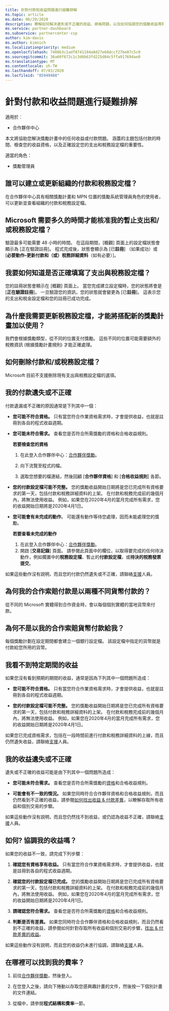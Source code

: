 ```yaml
---
title: 針對付款和收益問題進行疑難排解
ms.topic: article
ms.date: 06/29/2020
description: 瞭解如何解決遺失或不正確的收益、資格問題，以及如何協調您的獎勵收益等問題。
ms.service: partner-dashboard
ms.subservice: partnercenter-csp
author: kim-davis
ms.author: kimnich
ms.localizationpriority: medium
ms.openlocfilehash: 7408b3c1adf8741104a8d27e68dccf27be07c5c0
ms.sourcegitcommit: 36a60f672c1c3d6b63fd225d04c5ffa917694ae0
ms.translationtype: MT
ms.contentlocale: zh-TW
ms.lasthandoff: 07/03/2020
ms.locfileid: "85949488"
---
```

# <a name="troubleshooting-payments-and-earnings-issues"></a>針對付款和收益問題進行疑難排解

適用於︰

- 合作夥伴中心

本文將協助您解決獎勵計畫中的任何收益或付款問題。 涵蓋的主題包括付款的時間、檢查您的收益資格，以及正確設定您的支出和稅務設定檔的重要性。

適當的角色：

- 獎勵管理員

## <a name="who-can-create-or-update-payout-and-tax-profiles-for-my-organization"></a>誰可以建立或更新組織的付款和稅務設定檔？

在合作夥伴中心具有相關獎勵計畫和 MPN 位置的獎勵系統管理員角色的使用者，可以更新並查看組織的付款和稅務設定檔。

## <a name="how-long-does-it-take-for-microsoft-to-approve-my-pending-payout-andor-tax-profiles"></a>Microsoft 需要多久的時間才能核准我的暫止支出和/或稅務設定檔？

驗證最多可能需要 48 小時的時間。 在這段期間，[概觀] 頁面上的設定檔狀態會顯示為 [正在驗證註冊]。 程式完成後，狀態會顯示為 [已**註冊**] （如果成功）或 [**必要動作–更新付款和（或）稅務詳細資料**（如有必要）]。

## <a name="how-do-i-know-if-i-have-completed-my-payout-and-tax-profile-correctly"></a>我要如何知道是否正確填寫了支出與稅務設定檔？

您的註冊狀態會顯示在 [概觀] 頁面上。 當您完成建立設定檔時，您的狀態將會是 [**正在驗證註冊**]。 一旦驗證您的資訊，您的狀態就會變更為 [已**註冊**]。 這表示您的支出和稅金設定檔和您的註冊已成功完成。

## <a name="why-do-i-need-to-update-my-tax-profile-to-use-it-with-a-new-incentive-program"></a>為什麼我需要更新稅務設定檔，才能將搭配新的獎勵計畫加以使用？

我們會根據獎勵類型，從不同的位置支付獎勵。 這些不同的位置可能需要額外的稅務資訊 (根據獎勵計畫規則) 才能正確處理。

## <a name="how-can-i-delete-a-payment-andor-tax-profile"></a>如何刪除付款和/或稅務設定檔？

Microsoft 目前不支援刪除現有支出與稅務設定檔的選項。

## <a name="my-payment-is-missing-or-incorrect"></a>我的付款遺失或不正確

付款遺漏或不正確的原因通常是下列其中一個：

- **您可能不符合資格。**  只有當您符合作業資格需求時，才會提供收益，也就是註冊到各自的程式收益週期。
- **您可能未符合需求。**  查看您是否符合所需獎勵的資格和合格收益規則。

  **若要檢查您的資格**

  1. 在此登入合作夥伴中心：[合作夥伴獎勵](https://partner.microsoft.com/membership/partner-incentives)。
  
  2. 向下流覽至程式的檔。
  
  3. 選取您想要的檔連結，然後回顧 [**合作夥伴資格**] 和 [**合格收益規則**] 各節。

- **您的付款設定檔可能不完整。** 您的獎勵收益開始日期將是您已完成所有資格要求的第一天，包括付款和稅務詳細資料的上架。 在付款和稅務完成前的幾個月內，將無法使用收益。 例如，如果您在2020年4月的當月完成所有需求，您的收益開始日期將是2020年4月1日。
- **您可能會有未完成的動作**。  可能還有動作等待您處理，因而未能處理您的獎勵。

  **若要查看未完成的動作**

  1. 在此登入合作夥伴中心：[合作夥伴獎勵](https://partner.microsoft.com/membership/partner-incentives)。
  2. 開啟 [**交易記錄**] 頁面。 請參閱此頁面中的欄位，以取得要完成的任何待決動作，例如擱置中的**稅務設定檔**、暫止的**付款設定檔**，或**待決的稅務發票提交**。

如果這些動作沒有説明，而且您的付款仍然遺失或不正確，請聯絡[支援](https://partner.microsoft.com/dashboard/support/incentives/servicerequests?category=incentives)人員。

## <a name="why-are-my-co-op-claim-payments-made-in-two-different-currencies"></a>為何我的合作索賠付款是以兩種不同貨幣付款的？

從不同的 Microsoft 實體得到合作資金時，會以每個個別實體的當地貨幣來付款。  

## <a name="why-was-i-paid-in-a-currency-other-than-my-co-op-claim-currency"></a>為何不是以我的合作索賠貨幣付款給我？

每個獎勵計劃在設定期間都會建立一個銀行設定檔。 該設定檔中指定的貨幣就是付款給您所用的貨幣。

## <a name="i-dont-see-earnings-for-a-certain-period"></a>我看不到特定期間的收益

如果您沒有看到預期的期間的收益，通常是因為下列其中一個問題所造成：

- **您可能不符合資格。**  只有當您符合作業資格需求時，才會提供收益，也就是註冊到各自的程式收益週期。

- **您的付款設定檔可能不完整。**  您的獎勵收益開始日期將是您已完成所有資格要求的第一天，包括付款和稅務詳細資料的上架。 在付款和稅務完成前的幾個月內，將無法使用收益。 例如，如果您在2020年4月的當月完成所有需求，您的收益開始日期將是2020年4月1日。

如果您已完成資格需求，包括在一段時間前進行付款和稅務詳細資料的上線，而且仍然遺失收益，請聯絡[支援](https://partner.microsoft.com/dashboard/support/incentives/servicerequests?category=incentives)人員。

## <a name="my-earnings-are-missing-or-incorrect"></a>我的收益遺失或不正確

遺失或不正確的收益可能是由下列其中一個問題所造成：

- **您可能未符合需求。**  查看您是否符合所需獎勵的[資格](#my-payment-is-missing-or-incorrect)和合格收益規則。

- **可能會有不一致的情況。**  如果您同時符合合作夥伴資格和合格收益規則，而且仍然看到不正確的收益，請參閱[如何找出收益 & 付款差異](https://support.microsoft.com/help/4534675)，以瞭解存取所有收益和個別交易的步驟。

如果這些動作沒有説明，而且您仍然找不到收益，或仍認為收益不正確，請聯絡[支援](https://partner.microsoft.com/dashboard/support/incentives/servicerequests?category=incentives)人員。

## <a name="how-do-i-reconcile-my-earnings"></a>如何? 協調我的收益嗎？

如果您的收益不一致，請完成下列步驟：

1. **確認您有資格享有收益。**  只有當您符合作業資格需求時，才會提供收益，也就是註冊到各自的程式收益週期。

2. **確認您的付款設定檔已完成。**  您的獎勵收益開始日期將是您已完成所有資格要求的第一天，包括付款和稅務詳細資料的上架。 在付款和稅務完成前的幾個月內，將無法使用收益。 例如，如果您在2020年4月的當月完成所有需求，您的收益開始日期將是2020年4月1日。 

3. **請確認您符合需求。**  查看您是否符合所需獎勵的[資格](#my-payment-is-missing-or-incorrect)和合格收益規則。

4. **判斷是否有差異。**  如果您同時符合合作夥伴資格和合格收益規則，而且仍然看到不正確的收益，請參閱如何針對存取所有收益和個別交易的步驟，[找出 & 付款差異的收益](https://support.microsoft.com/help/4534675)。

如果這些動作沒有説明，而且您的收益仍未進行協調，請聯絡[支援](https://partner.microsoft.com/dashboard/support/incentives/servicerequests?category=incentives)人員。

## <a name="where-can-i-find-my-rates"></a>在哪裡可以找到我的費率？

1. 前往[合作夥伴獎勵](https://partner.microsoft.com/membership/partner-incentives)，然後登入。

2. 在您登入之後，請向下捲動以存取您感興趣計畫的文件，然後按一下個別計畫的文件連結。

3. 從檔中，請參閱**程式結構和費率**一節。
